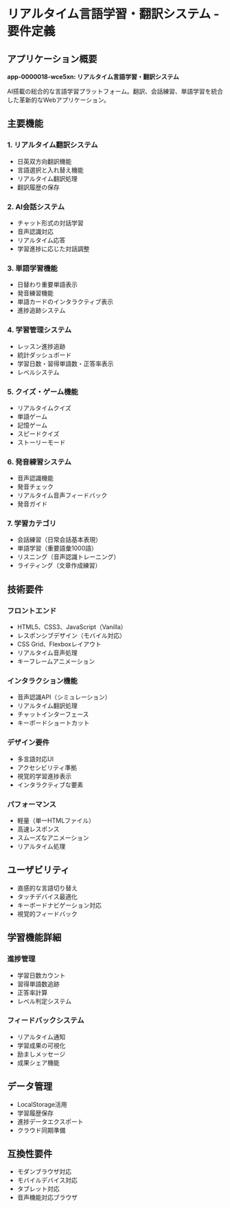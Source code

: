 # リアルタイム言語学習・翻訳システム - 要件定義

## アプリケーション概要
**app-0000018-wce5xn: リアルタイム言語学習・翻訳システム**

AI搭載の総合的な言語学習プラットフォーム。翻訳、会話練習、単語学習を統合した革新的なWebアプリケーション。

## 主要機能

### 1. リアルタイム翻訳システム
- 日英双方向翻訳機能
- 言語選択と入れ替え機能
- リアルタイム翻訳処理
- 翻訳履歴の保存

### 2. AI会話システム
- チャット形式の対話学習
- 音声認識対応
- リアルタイム応答
- 学習進捗に応じた対話調整

### 3. 単語学習機能
- 日替わり重要単語表示
- 発音練習機能
- 単語カードのインタラクティブ表示
- 進捗追跡システム

### 4. 学習管理システム
- レッスン進捗追跡
- 統計ダッシュボード
- 学習日数・習得単語数・正答率表示
- レベルシステム

### 5. クイズ・ゲーム機能
- リアルタイムクイズ
- 単語ゲーム
- 記憶ゲーム
- スピードクイズ
- ストーリーモード

### 6. 発音練習システム
- 音声認識機能
- 発音チェック
- リアルタイム音声フィードバック
- 発音ガイド

### 7. 学習カテゴリ
- 会話練習（日常会話基本表現）
- 単語学習（重要語彙1000語）
- リスニング（音声認識トレーニング）
- ライティング（文章作成練習）

## 技術要件

### フロントエンド
- HTML5、CSS3、JavaScript（Vanilla）
- レスポンシブデザイン（モバイル対応）
- CSS Grid、Flexboxレイアウト
- リアルタイム音声処理
- キーフレームアニメーション

### インタラクション機能
- 音声認識API（シミュレーション）
- リアルタイム翻訳処理
- チャットインターフェース
- キーボードショートカット

### デザイン要件
- 多言語対応UI
- アクセシビリティ準拠
- 視覚的学習進捗表示
- インタラクティブな要素

### パフォーマンス
- 軽量（単一HTMLファイル）
- 高速レスポンス
- スムーズなアニメーション
- リアルタイム処理

## ユーザビリティ
- 直感的な言語切り替え
- タッチデバイス最適化
- キーボードナビゲーション対応
- 視覚的フィードバック

## 学習機能詳細

### 進捗管理
- 学習日数カウント
- 習得単語数追跡
- 正答率計算
- レベル判定システム

### フィードバックシステム
- リアルタイム通知
- 学習成果の可視化
- 励ましメッセージ
- 成果シェア機能

## データ管理
- LocalStorage活用
- 学習履歴保存
- 進捗データエクスポート
- クラウド同期準備

## 互換性要件
- モダンブラウザ対応
- モバイルデバイス対応
- タブレット対応
- 音声機能対応ブラウザ